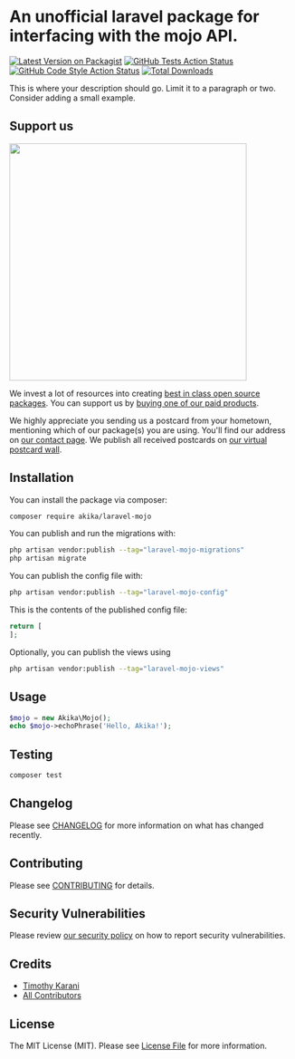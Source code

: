 # An unofficial laravel package for interfacing with the mojo API.

[![Latest Version on Packagist](https://img.shields.io/packagist/v/akika/laravel-mojo.svg?style=flat-square)](https://packagist.org/packages/akika/laravel-mojo)
[![GitHub Tests Action Status](https://img.shields.io/github/actions/workflow/status/akikadigital/laravel-mojo/run-tests.yml?branch=main&label=tests&style=flat-square)](https://github.com/akikadigital/laravel-mojo/actions?query=workflow%3Arun-tests+branch%3Amain)
[![GitHub Code Style Action Status](https://img.shields.io/github/actions/workflow/status/akikadigital/laravel-mojo/fix-php-code-style-issues.yml?branch=main&label=code%20style&style=flat-square)](https://github.com/akikadigital/laravel-mojo/actions?query=workflow%3A"Fix+PHP+code+style+issues"+branch%3Amain)
[![Total Downloads](https://img.shields.io/packagist/dt/akika/laravel-mojo.svg?style=flat-square)](https://packagist.org/packages/akika/laravel-mojo)

This is where your description should go. Limit it to a paragraph or two. Consider adding a small example.

## Support us

[<img src="https://github-ads.s3.eu-central-1.amazonaws.com/laravel-mojo.jpg?t=1" width="419px" />](https://spatie.be/github-ad-click/laravel-mojo)

We invest a lot of resources into creating [best in class open source packages](https://spatie.be/open-source). You can support us by [buying one of our paid products](https://spatie.be/open-source/support-us).

We highly appreciate you sending us a postcard from your hometown, mentioning which of our package(s) you are using. You'll find our address on [our contact page](https://spatie.be/about-us). We publish all received postcards on [our virtual postcard wall](https://spatie.be/open-source/postcards).

## Installation

You can install the package via composer:

```bash
composer require akika/laravel-mojo
```

You can publish and run the migrations with:

```bash
php artisan vendor:publish --tag="laravel-mojo-migrations"
php artisan migrate
```

You can publish the config file with:

```bash
php artisan vendor:publish --tag="laravel-mojo-config"
```

This is the contents of the published config file:

```php
return [
];
```

Optionally, you can publish the views using

```bash
php artisan vendor:publish --tag="laravel-mojo-views"
```

## Usage

```php
$mojo = new Akika\Mojo();
echo $mojo->echoPhrase('Hello, Akika!');
```

## Testing

```bash
composer test
```

## Changelog

Please see [CHANGELOG](CHANGELOG.md) for more information on what has changed recently.

## Contributing

Please see [CONTRIBUTING](CONTRIBUTING.md) for details.

## Security Vulnerabilities

Please review [our security policy](../../security/policy) on how to report security vulnerabilities.

## Credits

-   [Timothy Karani](https://github.com/akika)
-   [All Contributors](../../contributors)

## License

The MIT License (MIT). Please see [License File](LICENSE.md) for more information.
